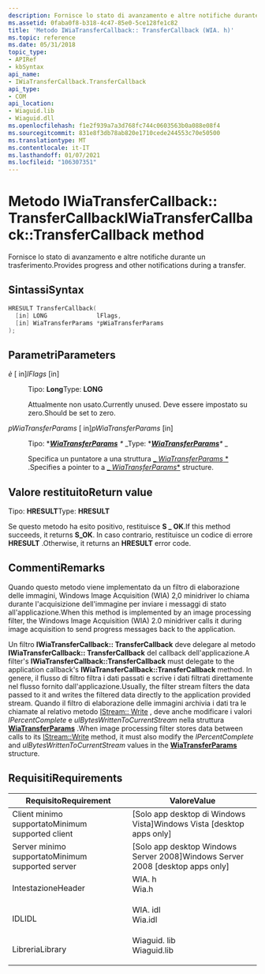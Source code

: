 ```yaml
---
description: Fornisce lo stato di avanzamento e altre notifiche durante un trasferimento.
ms.assetid: 0faba0f8-b318-4c47-85e0-5ce128fe1c82
title: 'Metodo IWiaTransferCallback:: TransferCallback (WIA. h)'
ms.topic: reference
ms.date: 05/31/2018
topic_type:
- APIRef
- kbSyntax
api_name:
- IWiaTransferCallback.TransferCallback
api_type:
- COM
api_location:
- Wiaguid.lib
- Wiaguid.dll
ms.openlocfilehash: f1e2f939a7a3d768fc744c0603563b0a088e08f4
ms.sourcegitcommit: 831e8f3db78ab820e1710cede244553c70e50500
ms.translationtype: MT
ms.contentlocale: it-IT
ms.lasthandoff: 01/07/2021
ms.locfileid: "106307351"
---
```

# <a name="iwiatransfercallbacktransfercallback-method"></a><span data-ttu-id="62067-103">Metodo IWiaTransferCallback:: TransferCallback</span><span class="sxs-lookup"><span data-stu-id="62067-103">IWiaTransferCallback::TransferCallback method</span></span>

<span data-ttu-id="62067-104">Fornisce lo stato di avanzamento e altre notifiche durante un trasferimento.</span><span class="sxs-lookup"><span data-stu-id="62067-104">Provides progress and other notifications during a transfer.</span></span>

## <a name="syntax"></a><span data-ttu-id="62067-105">Sintassi</span><span class="sxs-lookup"><span data-stu-id="62067-105">Syntax</span></span>


```C++
HRESULT TransferCallback(
  [in] LONG              lFlags,
  [in] WiaTransferParams *pWiaTransferParams
);
```



## <a name="parameters"></a><span data-ttu-id="62067-106">Parametri</span><span class="sxs-lookup"><span data-stu-id="62067-106">Parameters</span></span>

<dl> <dt>

<span data-ttu-id="62067-107">*è* \[ in\]</span><span class="sxs-lookup"><span data-stu-id="62067-107">*lFlags* \[in\]</span></span>
</dt> <dd>

<span data-ttu-id="62067-108">Tipo: **Long**</span><span class="sxs-lookup"><span data-stu-id="62067-108">Type: **LONG**</span></span>

<span data-ttu-id="62067-109">Attualmente non usato.</span><span class="sxs-lookup"><span data-stu-id="62067-109">Currently unused.</span></span> <span data-ttu-id="62067-110">Deve essere impostato su zero.</span><span class="sxs-lookup"><span data-stu-id="62067-110">Should be set to zero.</span></span>

</dd> <dt>

<span data-ttu-id="62067-111">*pWiaTransferParams* \[ in\]</span><span class="sxs-lookup"><span data-stu-id="62067-111">*pWiaTransferParams* \[in\]</span></span>
</dt> <dd>

<span data-ttu-id="62067-112">Tipo: \**[**WiaTransferParams**](-wia-wiatransferparams.md) \** _</span><span class="sxs-lookup"><span data-stu-id="62067-112">Type: \**[**WiaTransferParams**](-wia-wiatransferparams.md)\** _</span></span>

<span data-ttu-id="62067-113">Specifica un puntatore a una struttura [_ *WiaTransferParams* \*](-wia-wiatransferparams.md) .</span><span class="sxs-lookup"><span data-stu-id="62067-113">Specifies a pointer to a [_ *WiaTransferParams*\*](-wia-wiatransferparams.md) structure.</span></span>

</dd> </dl>

## <a name="return-value"></a><span data-ttu-id="62067-114">Valore restituito</span><span class="sxs-lookup"><span data-stu-id="62067-114">Return value</span></span>

<span data-ttu-id="62067-115">Tipo: **HRESULT**</span><span class="sxs-lookup"><span data-stu-id="62067-115">Type: **HRESULT**</span></span>

<span data-ttu-id="62067-116">Se questo metodo ha esito positivo, restituisce **S \_ OK**.</span><span class="sxs-lookup"><span data-stu-id="62067-116">If this method succeeds, it returns **S\_OK**.</span></span> <span data-ttu-id="62067-117">In caso contrario, restituisce un codice di errore **HRESULT** .</span><span class="sxs-lookup"><span data-stu-id="62067-117">Otherwise, it returns an **HRESULT** error code.</span></span>

## <a name="remarks"></a><span data-ttu-id="62067-118">Commenti</span><span class="sxs-lookup"><span data-stu-id="62067-118">Remarks</span></span>

<span data-ttu-id="62067-119">Quando questo metodo viene implementato da un filtro di elaborazione delle immagini, Windows Image Acquisition (WIA) 2,0 minidriver lo chiama durante l'acquisizione dell'immagine per inviare i messaggi di stato all'applicazione.</span><span class="sxs-lookup"><span data-stu-id="62067-119">When this method is implemented by an image processing filter, the Windows Image Acquisition (WIA) 2.0 minidriver calls it during image acquisition to send progress messages back to the application.</span></span>

<span data-ttu-id="62067-120">Un filtro **IWiaTransferCallback:: TransferCallback** deve delegare al metodo **IWiaTransferCallback:: TransferCallback** del callback dell'applicazione.</span><span class="sxs-lookup"><span data-stu-id="62067-120">A filter's **IWiaTransferCallback::TransferCallback** must delegate to the application callback's **IWiaTransferCallback::TransferCallback** method.</span></span> <span data-ttu-id="62067-121">In genere, il flusso di filtro filtra i dati passati e scrive i dati filtrati direttamente nel flusso fornito dall'applicazione.</span><span class="sxs-lookup"><span data-stu-id="62067-121">Usually, the filter stream filters the data passed to it and writes the filtered data directly to the application provided stream.</span></span> <span data-ttu-id="62067-122">Quando il filtro di elaborazione delle immagini archivia i dati tra le chiamate al relativo metodo [IStream:: Write](/windows/win32/api/objidl/nf-objidl-isequentialstream-write) , deve anche modificare i valori *lPercentComplete* e *ulBytesWrittenToCurrentStream* nella struttura [**WiaTransferParams**](-wia-wiatransferparams.md) .</span><span class="sxs-lookup"><span data-stu-id="62067-122">When image processing filter stores data between calls to its [IStream::Write](/windows/win32/api/objidl/nf-objidl-isequentialstream-write) method, it must also modify the *lPercentComplete* and *ulBytesWrittenToCurrentStream* values in the [**WiaTransferParams**](-wia-wiatransferparams.md) structure.</span></span>

## <a name="requirements"></a><span data-ttu-id="62067-123">Requisiti</span><span class="sxs-lookup"><span data-stu-id="62067-123">Requirements</span></span>



| <span data-ttu-id="62067-124">Requisito</span><span class="sxs-lookup"><span data-stu-id="62067-124">Requirement</span></span> | <span data-ttu-id="62067-125">Valore</span><span class="sxs-lookup"><span data-stu-id="62067-125">Value</span></span> |
|-------------------------------------|----------------------------------------------------------------------------------------|
| <span data-ttu-id="62067-126">Client minimo supportato</span><span class="sxs-lookup"><span data-stu-id="62067-126">Minimum supported client</span></span><br/> | <span data-ttu-id="62067-127">\[Solo app desktop di Windows Vista\]</span><span class="sxs-lookup"><span data-stu-id="62067-127">Windows Vista \[desktop apps only\]</span></span><br/>                                         |
| <span data-ttu-id="62067-128">Server minimo supportato</span><span class="sxs-lookup"><span data-stu-id="62067-128">Minimum supported server</span></span><br/> | <span data-ttu-id="62067-129">\[Solo app desktop Windows Server 2008\]</span><span class="sxs-lookup"><span data-stu-id="62067-129">Windows Server 2008 \[desktop apps only\]</span></span><br/>                                   |
| <span data-ttu-id="62067-130">Intestazione</span><span class="sxs-lookup"><span data-stu-id="62067-130">Header</span></span><br/>                   | <dl> <span data-ttu-id="62067-131"><dt>WIA. h</dt></span><span class="sxs-lookup"><span data-stu-id="62067-131"><dt>Wia.h</dt></span></span> </dl>       |
| <span data-ttu-id="62067-132">IDL</span><span class="sxs-lookup"><span data-stu-id="62067-132">IDL</span></span><br/>                      | <dl> <span data-ttu-id="62067-133"><dt>WIA. idl</dt></span><span class="sxs-lookup"><span data-stu-id="62067-133"><dt>Wia.idl</dt></span></span> </dl>     |
| <span data-ttu-id="62067-134">Libreria</span><span class="sxs-lookup"><span data-stu-id="62067-134">Library</span></span><br/>                  | <dl> <span data-ttu-id="62067-135"><dt>Wiaguid. lib</dt></span><span class="sxs-lookup"><span data-stu-id="62067-135"><dt>Wiaguid.lib</dt></span></span> </dl> |



 

 
